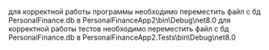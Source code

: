 для корректной работы программы необходимо переместить файл с бд PersonalFinance.db в PersonalFinanceApp2\bin\Debug\net8.0
для корректной работы тестов необходимо переместить файл с бд PersonalFinance.db в PersonalFinanceApp2.Tests\bin\Debug\net8.0
